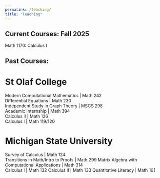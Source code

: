 ```yaml
---
permalink: /teaching/
title: "Teaching"
---
```


## Current Courses: Fall 2025

Math 1170: Calculus I 

## Past Courses: 

# St Olaf College
Modern Computational Mathematics | Math 242				
Differential Equations | Math 230			     
Independent Study in Graph Theory | MSCS 298  
Academic Internship | Math 394			
Calculus II | Math 126				
Calculus I | Math 119/120	

# Michigan State University                   							    
Survey of Calculus | Math 124					       
Transitions in Math/Intro to Proofs | Math 299
Matrix Algebra with Computational Applications | Math 314  
Calculus I | Math 132
Calculus II | Math 133
Quantitative Literacy | Math 101



